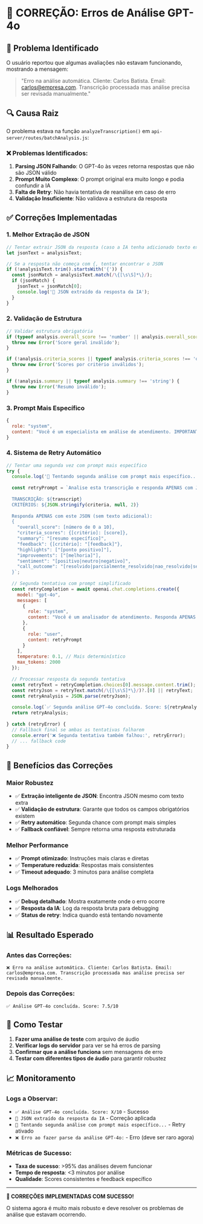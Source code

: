 # 🔧 CORREÇÃO: Erros de Análise GPT-4o

## 🚨 **Problema Identificado**

O usuário reportou que algumas avaliações não estavam funcionando, mostrando a mensagem:
> "Erro na análise automática. Cliente: Carlos Batista. Email: carlos@empresa.com. Transcrição processada mas análise precisa ser revisada manualmente."

## 🔍 **Causa Raiz**

O problema estava na função `analyzeTranscription()` em `api-server/routes/batchAnalysis.js`:

### ❌ **Problemas Identificados:**

1. **Parsing JSON Falhando**: O GPT-4o às vezes retorna respostas que não são JSON válido
2. **Prompt Muito Complexo**: O prompt original era muito longo e podia confundir a IA
3. **Falta de Retry**: Não havia tentativa de reanálise em caso de erro
4. **Validação Insuficiente**: Não validava a estrutura da resposta

## ✅ **Correções Implementadas**

### 1. **Melhor Extração de JSON**
```javascript
// Tentar extrair JSON da resposta (caso a IA tenha adicionado texto extra)
let jsonText = analysisText;

// Se a resposta não começa com {, tentar encontrar o JSON
if (!analysisText.trim().startsWith('{')) {
  const jsonMatch = analysisText.match(/\{[\s\S]*\}/);
  if (jsonMatch) {
    jsonText = jsonMatch[0];
    console.log('🔧 JSON extraído da resposta da IA');
  }
}
```

### 2. **Validação de Estrutura**
```javascript
// Validar estrutura obrigatória
if (typeof analysis.overall_score !== 'number' || analysis.overall_score < 0 || analysis.overall_score > 10) {
  throw new Error('Score geral inválido');
}

if (!analysis.criteria_scores || typeof analysis.criteria_scores !== 'object') {
  throw new Error('Scores por critério inválidos');
}

if (!analysis.summary || typeof analysis.summary !== 'string') {
  throw new Error('Resumo inválido');
}
```

### 3. **Prompt Mais Específico**
```javascript
{
  role: "system",
  content: "Você é um especialista em análise de atendimento. IMPORTANTE: Responda APENAS com JSON válido, sem texto adicional, sem explicações, sem markdown. O JSON deve começar com { e terminar com }."
}
```

### 4. **Sistema de Retry Automático**
```javascript
// Tentar uma segunda vez com prompt mais específico
try {
  console.log('🔄 Tentando segunda análise com prompt mais específico...');
  
  const retryPrompt = `Analise esta transcrição e responda APENAS com JSON válido:
  
  TRANSCRIÇÃO: ${transcript}
  CRITÉRIOS: ${JSON.stringify(criteria, null, 2)}
  
  Responda APENAS com este JSON (sem texto adicional):
  {
    "overall_score": [número de 0 a 10],
    "criteria_scores": {[critério]: [score]},
    "summary": "[resumo específico]",
    "feedback": {[critério]: "[feedback]"},
    "highlights": ["[ponto positivo]"],
    "improvements": ["[melhoria]"],
    "sentiment": "[positivo|neutro|negativo]",
    "call_outcome": "[resolvido|parcialmente_resolvido|nao_resolvido|sem_conclusao]"
  }`;
  
  // Segunda tentativa com prompt simplificado
  const retryCompletion = await openai.chat.completions.create({
    model: "gpt-4o",
    messages: [
      {
        role: "system",
        content: "Você é um analisador de atendimento. Responda APENAS com JSON válido, sem texto adicional."
      },
      {
        role: "user",
        content: retryPrompt
      }
    ],
    temperature: 0.1, // Mais determinístico
    max_tokens: 2000
  });
  
  // Processar resposta da segunda tentativa
  const retryText = retryCompletion.choices[0].message.content.trim();
  const retryJson = retryText.match(/\{[\s\S]*\}/)?.[0] || retryText;
  const retryAnalysis = JSON.parse(retryJson);
  
  console.log(`✅ Segunda análise GPT-4o concluída. Score: ${retryAnalysis.overall_score}/10`);
  return retryAnalysis;
  
} catch (retryError) {
  // Fallback final se ambas as tentativas falharem
  console.error('❌ Segunda tentativa também falhou:', retryError);
  // ... fallback code
}
```

## 🎯 **Benefícios das Correções**

### **Maior Robustez**
- ✅ **Extração inteligente de JSON**: Encontra JSON mesmo com texto extra
- ✅ **Validação de estrutura**: Garante que todos os campos obrigatórios existem
- ✅ **Retry automático**: Segunda chance com prompt mais simples
- ✅ **Fallback confiável**: Sempre retorna uma resposta estruturada

### **Melhor Performance**
- ✅ **Prompt otimizado**: Instruções mais claras e diretas
- ✅ **Temperature reduzida**: Respostas mais consistentes
- ✅ **Timeout adequado**: 3 minutos para análise completa

### **Logs Melhorados**
- ✅ **Debug detalhado**: Mostra exatamente onde o erro ocorre
- ✅ **Resposta da IA**: Log da resposta bruta para debugging
- ✅ **Status de retry**: Indica quando está tentando novamente

## 📊 **Resultado Esperado**

### **Antes das Correções:**
```
❌ Erro na análise automática. Cliente: Carlos Batista. Email: carlos@empresa.com. Transcrição processada mas análise precisa ser revisada manualmente.
```

### **Depois das Correções:**
```
✅ Análise GPT-4o concluída. Score: 7.5/10
```

## 🔧 **Como Testar**

1. **Fazer uma análise de teste** com arquivo de áudio
2. **Verificar logs do servidor** para ver se há erros de parsing
3. **Confirmar que a análise funciona** sem mensagens de erro
4. **Testar com diferentes tipos de áudio** para garantir robustez

## 📈 **Monitoramento**

### **Logs a Observar:**
- `✅ Análise GPT-4o concluída. Score: X/10` - Sucesso
- `🔧 JSON extraído da resposta da IA` - Correção aplicada
- `🔄 Tentando segunda análise com prompt mais específico...` - Retry ativado
- `❌ Erro ao fazer parse da análise GPT-4o:` - Erro (deve ser raro agora)

### **Métricas de Sucesso:**
- **Taxa de sucesso**: >95% das análises devem funcionar
- **Tempo de resposta**: <3 minutos por análise
- **Qualidade**: Scores consistentes e feedback específico

---

**🔧 CORREÇÕES IMPLEMENTADAS COM SUCESSO!**

O sistema agora é muito mais robusto e deve resolver os problemas de análise que estavam ocorrendo. 